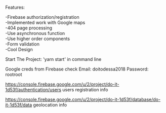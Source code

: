 Features:   

-Firebase authorization/registration  
-Implemented work with Google maps  
-404 page processing  
-Use asynchronous function  
-Use higher order components  
-Form validation  
-Cool Design  

Start The Project: 'yarn start' in command line

Google creds from Firebase check
Email: doitodessa2018
Password: rootroot

https://console.firebase.google.com/u/2/project/do-it-1d53f/authentication/users 
users registration info

https://console.firebase.google.com/u/2/project/do-it-1d53f/database/do-it-1d53f/data
geolocation info
